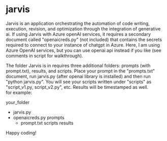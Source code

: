 # jarvis

Jarvis is an application orchestrating the automation of code writing, execution, revision, and optimization through the integration of generative ai.  If using Jarvis with Azure openAI services, it requires a secondary document called "openaicreds.py" (not included) that contains the secrets required to connect to your instance of chatgpt in Azure.  Here, I am using Azure OpenAI services, but you can use openai api instead if you like (see comments in script for walkthrough).

The folder Jarvis is in requires three additional folders:  prompts (with prompt.txt), results, and scripts.  Place your prompt in the "prompts.txt" document, run jarvis.py (after openai library is installed) and then run "python jarvis.py".  You will see your scripts written under "scripts" as "script_v1.py, script_v2.py", etc.  Results will be timestamped as well.  
for example:

your_folder
- jarvis.py
- openaicreds.py
  prompts
  - prompt.txt
  scripts
  results

Happy coding!
